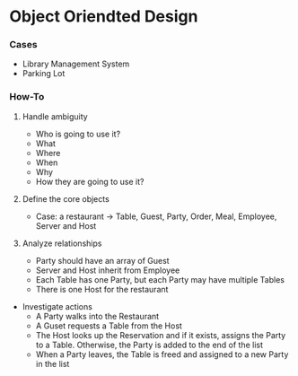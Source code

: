 # Object Oriendted Design

### Cases
* Library Management System
* Parking Lot

### How-To
1. Handle ambiguity
    * Who is going to use it?
    * What
    * Where
    * When
    * Why
    * How they are going to use it?

2. Define the core objects
    * Case: a restaurant -> Table, Guest, Party, Order, Meal, Employee, Server and Host

3. Analyze relationships
    * Party should have an array of Guest
    * Server and Host inherit from Employee
    * Each Table has one Party, but each Party may have multiple Tables
    * There is one Host for the restaurant

* Investigate actions
    * A Party walks into the Restaurant
    * A Guset requests a Table from the Host
    * The Host looks up the Reservation and if it exists, assigns the Party to a Table. Otherwise, the Party is added to the end of the list
    * When a Party leaves, the Table is freed and assigned to a new Party in the list
